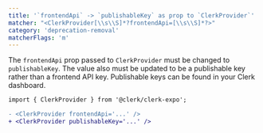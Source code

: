 ```yaml
---
title: '`frontendApi` -> `publishableKey` as prop to `ClerkProvider`'
matcher: "<ClerkProvider[\\s\\S]*?frontendApi=[\\s\\S]*?>"
category: 'deprecation-removal'
matcherFlags: 'm'
---
```


The `frontendApi` prop passed to `ClerkProvider` must be changed to `publishableKey`. The value also must be updated to be a publishable key rather than a frontend API key. Publishable keys can be found in your Clerk dashboard.

```diff
import { ClerkProvider } from '@clerk/clerk-expo';

- <ClerkProvider frontendApi='...' />
+ <ClerkProvider publishableKey='...' />
```

